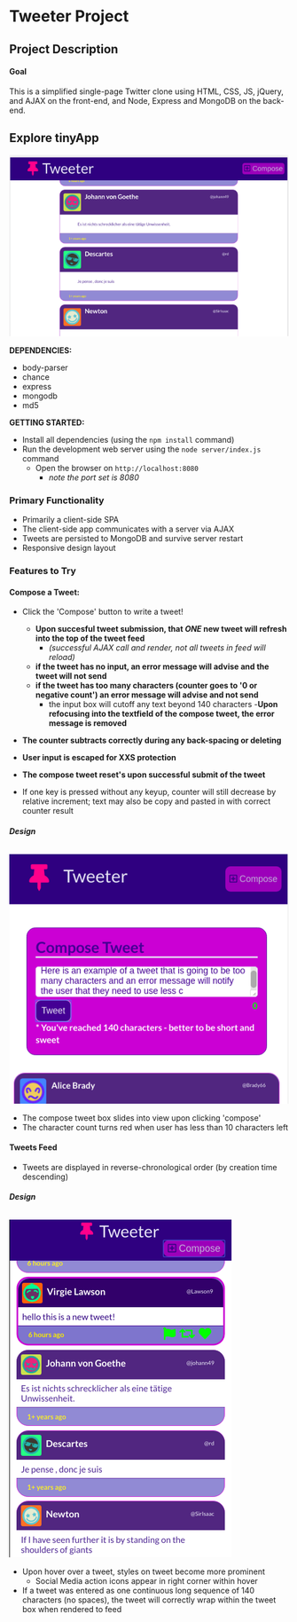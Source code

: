 # Tweeter Project 

## Project Description 

#### Goal 

This is a simplified single-page Twitter clone using HTML, CSS, JS, jQuery, and AJAX on the front-end, and Node, Express and MongoDB on the back-end.

## Explore tinyApp

!['Main Page of Tweets'](https://github.com/jo-wood/tweeter/blob/master/public/imgs/main_page.png)

**DEPENDENCIES:**

- body-parser
- chance
- express
- mongodb
- md5

**GETTING STARTED:**

- Install all dependencies (using the `npm install` command)
- Run the development web server using the `node server/index.js` command
  - Open the browser on `http://localhost:8080`
    - *note the port set is 8080*

### Primary Functionality

- Primarily a client-side SPA
- The client-side app communicates with a server via AJAX
- Tweets are persisted to MongoDB and survive server restart
- Responsive design layout

### Features to Try

#### Compose a Tweet:

  - Click the 'Compose' button to write a tweet!
    - **Upon succesful tweet submission, that *ONE* new tweet will refresh into the top of the tweet feed**
      - *(successful AJAX call and render, not all tweets in feed will reload)*
    - **if the tweet has no input, an error message will advise and the tweet will not send**
    - **if the tweet has too many characters (counter goes to '0 or negative count') an error message will advise and not send**
      - the input box will cutoff any text beyond 140 characters   -**Upon refocusing into the textfield of the compose tweet, the error message is removed**
  - **The counter subtracts correctly during any back-spacing or deleting**
  - **User input is escaped for XXS protection**
  - **The compose tweet reset's upon successful submit of the tweet**

  - If one key is pressed without any keyup, counter will still decrease by relative increment; text may also be copy and pasted in with correct counter result

###### **Design**

!['Compose a Tweet + Error Message'](https://github.com/jo-wood/tweeter/blob/master/public/imgs/compose_tweet_with_error.png)

  - The compose tweet box slides into view upon clicking 'compose'
  - The character count turns red when user has less than 10 characters left

#### Tweets Feed

 - Tweets are displayed in reverse-chronological order (by creation time descending)

###### **Design**

!['Hover Tweet and Design Emphasis'](https://github.com/jo-wood/tweeter/blob/master/public/imgs/hover_state.png)

  - Upon hover over a tweet, styles on tweet become more prominent
    - Social Media action icons appear in right corner within hover
  - If a tweet was entered as one continuous long sequence of 140 characters (no spaces), the tweet will correctly wrap within the tweet box when rendered to feed